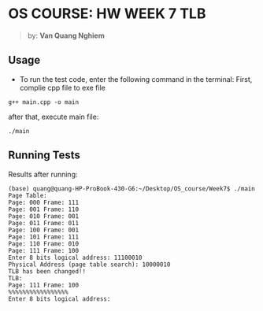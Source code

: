 # OS COURSE: HW WEEK 7 TLB
> by: **Van Quang Nghiem**
## Usage
* To run the test code, enter the following command in the terminal:
First, complie cpp file to exe file
```shell
g++ main.cpp -o main
```
after that, execute main file:
```shell
./main
```
## Running Tests
Results after running:
```shell
(base) quang@quang-HP-ProBook-430-G6:~/Desktop/OS_course/Week7$ ./main 
Page Table:
Page: 000 Frame: 111
Page: 001 Frame: 110
Page: 010 Frame: 001
Page: 011 Frame: 011
Page: 100 Frame: 001
Page: 101 Frame: 111
Page: 110 Frame: 010
Page: 111 Frame: 100
Enter 8 bits logical address: 11100010
Physical Address (page table search): 10000010
TLB has been changed!!
TLB:
Page: 111 Frame: 100
%%%%%%%%%%%%%%%%%
Enter 8 bits logical address: 
```
